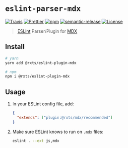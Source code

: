 # `eslint-parser-mdx`

[![Travis](https://img.shields.io/travis/com/rx-ts/eslint-plugin-mdx.svg?style=flat-square)](https://travis-ci.com/rx-ts/eslint-plugin-mdx)
[![Prettier](https://img.shields.io/badge/code_style-prettier-ff69b4.svg?style=flat-square)](https://github.com/prettier/prettier)
[![npm](https://img.shields.io/npm/v/@rxts/eslint-plugin-mdx.svg?style=flat-square)](https://npmjs.org/@rxts/eslint-plugin-mdx)
[![semantic-release](https://img.shields.io/badge/%20%20%F0%9F%93%A6%F0%9F%9A%80-semantic--release-e10079.svg?style=flat-square)](https://github.com/semantic-release/semantic-release)
[![License](https://img.shields.io/badge/license-MIT-blue.svg?style=flat-square)](LICENSE)

> [ESLint](https://eslint.org/) Parser/Plugin for [MDX](https://github.com/mdx-js/mdx)

## Install

```sh
# yarn
yarn add @rxts/eslint-plugin-mdx

# npm
npm i @rxts/eslint-plugin-mdx
```

## Usage

1. In your ESLint config file, add:

   ```json
   {
     "extends": ["plugin:@rxts/mdx/recommended"]
   }
   ```

2. Make sure ESLint knows to run on `.mdx` files:

   ```sh
   eslint . --ext js,mdx
   ```
